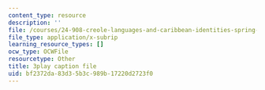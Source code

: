 ```yaml
---
content_type: resource
description: ''
file: /courses/24-908-creole-languages-and-caribbean-identities-spring-2017/bf2372da83d35b3c989b17220d2723f0_OKAsxiE8ziY.vtt
file_type: application/x-subrip
learning_resource_types: []
ocw_type: OCWFile
resourcetype: Other
title: 3play caption file
uid: bf2372da-83d3-5b3c-989b-17220d2723f0
---
```

